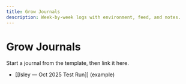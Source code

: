 ```yaml
---
title: Grow Journals
description: Week-by-week logs with environment, feed, and notes.
---
```


# Grow Journals

Start a journal from the template, then link it here.

- [[Isley — Oct 2025 Test Run]] (example)
